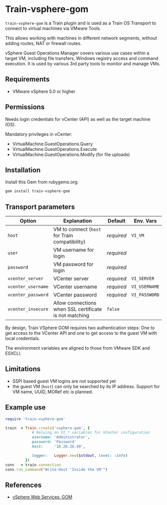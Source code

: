 # Train-vsphere-gom

`train-vsphere-gom` is a Train plugin and is used as a Train OS Transport to
connect to virtual machines via VMware Tools.

This allows working with machines in different network segments, without
adding routes, NAT or firewall routes.

vSphere Guest Operations Manager covers various use cases within a target VM,
including file transfers, Windows registry access and command execution. It is
used by various 3rd party tools to monitor and manage VMs.

## Requirements

- VMware vSphere 5.0 or higher

## Permissions

Needs login credentials for vCenter (API) as well as the target machine (OS).

Mandatory privileges in vCenter:

- VirtualMachine.GuestOperations.Query
- VirtualMachine.GuestOperations.Execute
- VirtualMachine.GuestOperations.Modify (for file uploads)

## Installation

Install this Gem from rubygems.org:

```bash
gem install train-vsphere-gom
```

## Transport parameters

| Option             | Explanation                                            | Default    | Env. Vars     |
|--------------------|--------------------------------------------------------|------------|---------------|
| `host`             | VM to connect (`host` for Train compatibility)         | _required_ | `VI_VM`       |
| `user`             | VM username for login                                  | _required_ |               |
| `password`         | VM password  for login                                 | _required_ |               |
| `vcenter_server`   | VCenter server                                         | _required_ | `VI_SERVER`   |
| `vcenter_username` | VCenter username                                       | _required_ | `VI_USERNAME` |
| `vcenter_password` | VCenter password                                       | _required_ | `VI_PASSWORD` |
| `vcenter_insecure` | Allow connections when SSL certificate is not matching | `false`    |               |

By design, Train VSphere GOM requires two authentication steps: One to get access to the VCenter API and one
to get access to the guest VM with local credentials.

The environment variables are aligned to those from VMware SDK and ESXCLI.

## Limitations

- SSPI based guest VM logins are not supported yet
- the guest VM (`host`) can only be searched by its IP address. Support for VM name, UUID, MORef etc is planned.

## Example use

```ruby
require 'train-vsphere-gom'

train  = Train.create('vsphere-gom', {
            # Relying on VI_* variables for VCenter configuration
            username: 'Administrator',
            password: 'Password'
            host:     '10.20.30.40',

            logger:   Logger.new($stdout, level: :info)
         })
conn   = train.connection
conn.run_command("Write-Host 'Inside the VM'")
```

## References

- [vSphere Web Services: GOM](https://code.vmware.com/docs/5722/vsphere-web-services-api-reference/doc/vim.vm.guest.GuestOperationsManager.html)
